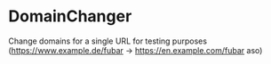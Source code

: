 # DomainChanger
Change domains for a single URL for testing purposes (https://www.example.de/fubar -> https://en.example.com/fubar aso)
